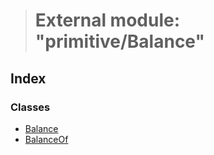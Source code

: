 > # External module: "primitive/Balance"

## Index

### Classes

* [Balance](../classes/_primitive_balance_.balance.md)
* [BalanceOf](../classes/_primitive_balance_.balanceof.md)